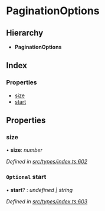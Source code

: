 # PaginationOptions

## Hierarchy

* **PaginationOptions**

## Index

### Properties

* [size](paginationoptions.md#size)
* [start](paginationoptions.md#optional-start)

## Properties

### size

• **size**: _number_

_Defined in_ [_src/types/index.ts:602_](https://github.com/PolymathNetwork/polymesh-sdk/blob/23062de4/src/types/index.ts#L602)

### `Optional` start

• **start**? : _undefined \| string_

_Defined in_ [_src/types/index.ts:603_](https://github.com/PolymathNetwork/polymesh-sdk/blob/23062de4/src/types/index.ts#L603)

